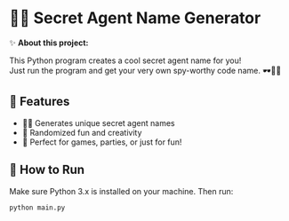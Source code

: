# 🕵️‍♂️ Secret Agent Name Generator

✨ **About this project:**  

This Python program creates a cool secret agent name for you!  
Just run the program and get your very own spy-worthy code name. 🕶️🕵️‍♀️




## 🌟 Features

- 🕵️‍♂️ Generates unique secret agent names  
- 🎲 Randomized fun and creativity  
- 🎉 Perfect for games, parties, or just for fun!




## 🚀 How to Run

Make sure Python 3.x is installed on your machine. Then run:

```bash
python main.py

